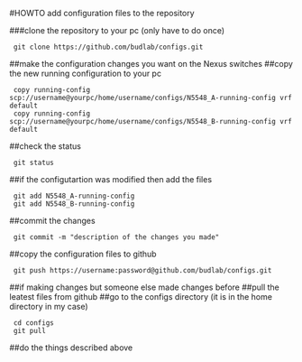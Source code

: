 #HOWTO add configuration files to the repository

###clone the repository to your pc (only have to do once)
     
     git clone https://github.com/budlab/configs.git

##make the configuration changes you want on the Nexus switches
##copy the new running configuration to your pc

     copy running-config scp://username@yourpc/home/username/configs/N5548_A-running-config vrf default
     copy running-config scp://username@yourpc/home/username/configs/N5548_B-running-config vrf default

##check the status

     git status

##if the configutartion was modified then add the files

     git add N5548_A-running-config
     git add N5548_B-running-config

##commit the changes

     git commit -m "description of the changes you made"

##copy the configuration files to github

     git push https://username:password@github.com/budlab/configs.git

##if making changes but someone else made changes before
##pull the leatest files from github
##go to the configs directory (it is in the home directory in my case)

     cd configs
     git pull

##do the things described above
